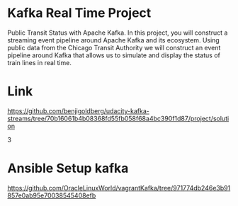 # Kafka Real Time Project
Public Transit Status with Apache Kafka.
In this project, you will construct a streaming event pipeline around Apache Kafka and its ecosystem. 
Using public data from the Chicago Transit Authority we will construct an event pipeline around Kafka that allows us to simulate and display the status of train lines in real time.

# Link
https://github.com/benjigoldberg/udacity-kafka-streams/tree/70b16061b4b08368fd55fb058f68a4bc390f1d87/project/solution

3
# Ansible Setup kafka
https://github.com/OracleLinuxWorld/vagrantKafka/tree/971774db246e3b91857e0ab95e70038545408efb




